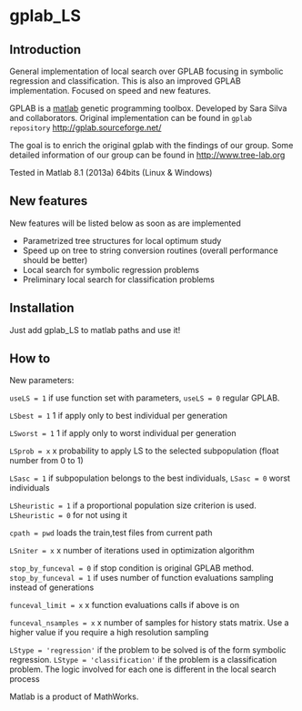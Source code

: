 gplab_LS
=======

Introduction
------------
General implementation of local search over GPLAB focusing in symbolic regression and classification. This is also an improved GPLAB implementation. Focused on speed and new features.

GPLAB is a [matlab][mt] genetic programming toolbox. Developed by Sara Silva and collaborators. Original implementation can be found in `gplab repository` http://gplab.sourceforge.net/

The goal is to enrich the original gplab with the findings of our group. Some detailed information of our group can be found in http://www.tree-lab.org

Tested in Matlab 8.1 (2013a) 64bits (Linux & Windows)

New features
------------

New features will be listed below as soon as are implemented

- Parametrized tree structures for local optimum study
- Speed up on tree to string conversion routines (overall performance should be better)
- Local search for symbolic regression problems
- Preliminary local search for classification problems

Installation
------------

Just add gplab_LS to matlab paths and use it!

How to
------

New parameters:

`useLS = 1` if use function set with parameters, `useLS = 0` regular GPLAB.

`LSbest = 1` 1 if apply only to best individual per generation

`LSworst = 1` 1 if apply only to worst individual per generation

`LSprob = x` x probability to apply LS to the selected subpopulation (float number from 0 to 1)

`LSasc = 1` if subpopulation belongs to the best individuals, `LSasc = 0` worst individuals

`LSheuristic = 1` if a proportional population size criterion is used. `LSheuristic = 0` for not using it

`cpath = pwd` loads the train,test files from current path

`LSniter = x` x number of iterations used in optimization algorithm

`stop_by_funceval = 0` if stop condition is original GPLAB method. `stop_by_funceval = 1` if uses number of function evaluations sampling instead of generations

`funceval_limit = x` x function evaluations calls if above is on

`funceval_nsamples = x` x number of samples for history stats matrix. Use a higher value if you require a high resolution sampling

`LStype = 'regression'` if the problem to be solved is of the form symbolic regression. `LStype = 'classification'` if the problem is a classification problem. The logic involved for each one is different in the local search process


Matlab is a product of MathWorks.

[mt]: http://www.mathworks.com/products/matlab/
